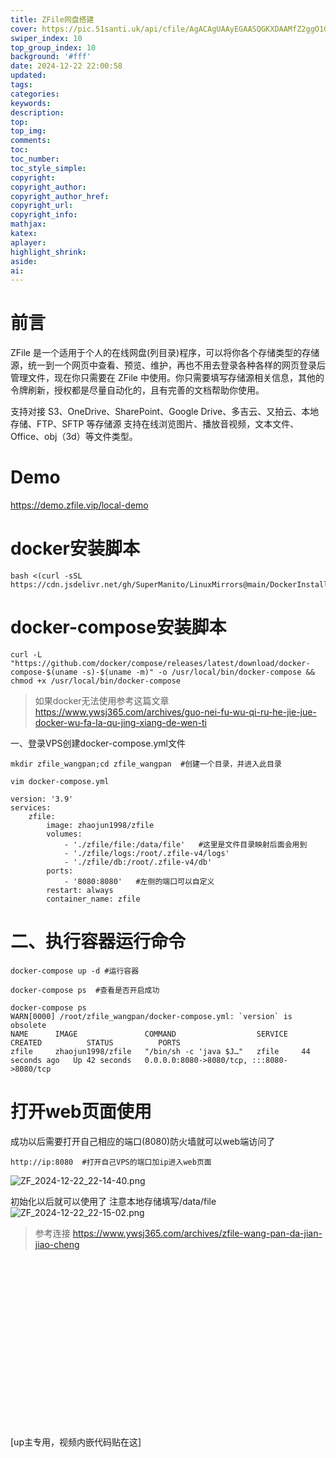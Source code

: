 ```yaml
---
title: ZFile网盘搭建
cover: https://pic.51santi.uk/api/cfile/AgACAgUAAyEGAASQGKXDAAMfZ2ggO1GKfpxfZWoAAWy45wizN96sAAKawTEboJBBV2mB_x4RWBYpAQADAgADeAADNgQ
swiper_index: 10
top_group_index: 10
background: '#fff'
date: 2024-12-22 22:00:58
updated:
tags:
categories:
keywords:
description:
top:
top_img:
comments:
toc:
toc_number:
toc_style_simple:
copyright:
copyright_author:
copyright_author_href:
copyright_url:
copyright_info:
mathjax:
katex:
aplayer:
highlight_shrink:
aside:
ai:
---
```

# 前言
ZFile 是一个适用于个人的在线网盘(列目录)程序，可以将你各个存储类型的存储源，统一到一个网页中查看、预览、维护，再也不用去登录各种各样的网页登录后管理文件，现在你只需要在 ZFile 中使用。你只需要填写存储源相关信息，其他的令牌刷新，授权都是尽量自动化的，且有完善的文档帮助你使用。

支持对接 S3、OneDrive、SharePoint、Google Drive、多吉云、又拍云、本地存储、FTP、SFTP 等存储源
支持在线浏览图片、播放音视频，文本文件、Office、obj（3d）等文件类型。

# Demo
https://demo.zfile.vip/local-demo

# docker安装脚本
```SHELL
bash <(curl -sSL https://cdn.jsdelivr.net/gh/SuperManito/LinuxMirrors@main/DockerInstallation.sh)
```
# docker-compose安装脚本
```SHELL
curl -L "https://github.com/docker/compose/releases/latest/download/docker-compose-$(uname -s)-$(uname -m)" -o /usr/local/bin/docker-compose && chmod +x /usr/local/bin/docker-compose
```
> 如果docker无法使用参考这篇文章
https://www.ywsj365.com/archives/guo-nei-fu-wu-qi-ru-he-jie-jue-docker-wu-fa-la-qu-jing-xiang-de-wen-ti

一、登录VPS创建docker-compose.yml文件
```SHELL
mkdir zfile_wangpan;cd zfile_wangpan  #创建一个目录，并进入此目录
```
```SHELL
vim docker-compose.yml
```
```SHELL
version: '3.9'
services:
    zfile:
        image: zhaojun1998/zfile
        volumes:
            - './zfile/file:/data/file'   #这里是文件目录映射后面会用到
            - './zfile/logs:/root/.zfile-v4/logs'
            - './zfile/db:/root/.zfile-v4/db'
        ports:
            - '8080:8080'   #左侧的端口可以自定义
        restart: always
        container_name: zfile
```
# 二、执行容器运行命令
```SHELL
docker-compose up -d #运行容器
```
```SHELL
docker-compose ps  #查看是否开启成功
```
```SHELL
docker-compose ps 
WARN[0000] /root/zfile_wangpan/docker-compose.yml: `version` is obsolete 
NAME      IMAGE               COMMAND                  SERVICE   CREATED          STATUS          PORTS
zfile     zhaojun1998/zfile   "/bin/sh -c 'java $J…"   zfile     44 seconds ago   Up 42 seconds   0.0.0.0:8080->8080/tcp, :::8080->8080/tcp
```
# 打开web页面使用
成功以后需要打开自己相应的端口(8080)防火墙就可以web端访问了
```SHELL
http://ip:8080  #打开自己VPS的端口加ip进入web页面
```
![ZF_2024-12-22_22-14-40.png](https://pic.51santi.uk/api/cfile/AgACAgUAAyEGAASQGKXDAAMdZ2gfGUWZLyWGeRgBZ1zP7AXKGFAAApHBMRugkEFXqJ3hoOVMiKABAAMCAAN4AAM2BA)

初始化以后就可以使用了
注意本地存储填写/data/file
![ZF_2024-12-22_22-15-02.png](https://pic.51santi.uk/api/cfile/AgACAgUAAyEGAASQGKXDAAMeZ2gfQadTP-wMQ6kSIjOMcyCWlO8AApLBMRugkEFXJw6RzhGkAAFEAQADAgADeAADNgQ)



> 参考连接
https://www.ywsj365.com/archives/zfile-wang-pan-da-jian-jiao-cheng

<div class="video-container">
[up主专用，视频内嵌代码贴在这]
</div>

<style>
.video-container {
    position: relative;
    width: 100%;
    padding-top: 56.25%; /* 16:9 aspect ratio (height/width = 9/16 * 100%) */
}

.video-container iframe {
    position: absolute;
    top: 0;
    left: 0;
    width: 100%;
    height: 100%;
}
</style>

